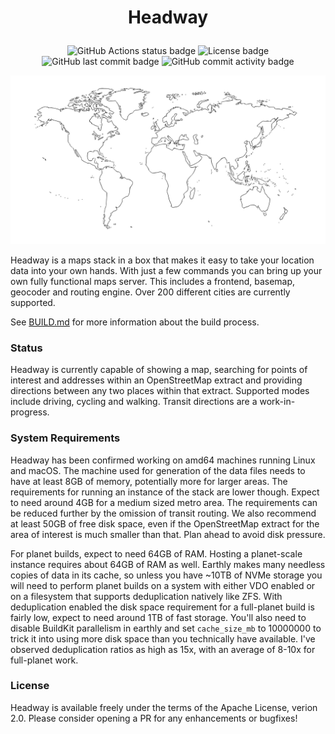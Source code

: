 # <p align=center>Headway</p>

<p align=center>
<img alt="GitHub Actions status badge" src="https://github.com/headwaymaps/headway/actions/workflows/main.yml/badge.svg?branch=main"/>
<img alt="License badge" src="https://img.shields.io/github/license/headwaymaps/headway"/>
<img alt="GitHub last commit badge" src="https://img.shields.io/github/last-commit/headwaymaps/headway"/>
<img alt="GitHub commit activity badge" src="https://img.shields.io/github/commit-activity/m/headwaymaps/headway"/>
</p>

<p align=center>
<img alt="World map image" src="assets/world.svg?raw=true">
</p>

Headway is a maps stack in a box that makes it easy to take your location data into your own hands. With just a few commands you can bring up your own fully functional maps server. This includes a frontend, basemap, geocoder and routing engine. Over 200 different cities are currently supported.

See [BUILD.md](./BUILD.md) for more information about the build process.

### Status

Headway is currently capable of showing a map, searching for points of interest and addresses within an OpenStreetMap extract and providing directions between any two places within that extract. Supported modes include driving, cycling and walking. Transit directions are a work-in-progress.

### System Requirements

Headway has been confirmed working on amd64 machines running Linux and macOS. The machine used for generation of the data files needs to have at least 8GB of memory, potentially more for larger areas. The requirements for running an instance of the stack are lower though. Expect to need around 4GB for a medium sized metro area. The requirements can be reduced further by the omission of transit routing. We also recommend at least 50GB of free disk space, even if the OpenStreetMap extract for the area of interest is much smaller than that. Plan ahead to avoid disk pressure.

For planet builds, expect to need 64GB of RAM. Hosting a planet-scale instance requires about 64GB of RAM as well. Earthly makes many needless copies of data in its cache, so unless you have ~10TB of NVMe storage you will need to perform planet builds on a system with either VDO enabled or on a filesystem that supports deduplication natively like ZFS. With deduplication enabled the disk space requirement for a full-planet build is fairly low, expect to need around 1TB of fast storage. You'll also need to disable BuildKit parallelism in earthly and set `cache_size_mb` to 10000000 to trick it into using more disk space than you technically have available. I've observed deduplication ratios as high as 15x, with an average of 8-10x for full-planet work.

### License

Headway is available freely under the terms of the Apache License, verion 2.0. Please consider opening a PR for any enhancements or bugfixes!
